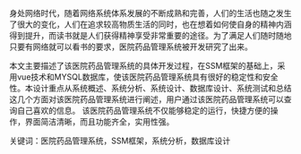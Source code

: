 身处网络时代，随着网络系统体系发展的不断成熟和完善，人们的生活也随之发生了很大的变化，人们在追求较高物质生活的同时，也在想着如何使自身的精神内涵得到提升，而读书就是人们获得精神享受非常重要的途径。为了满足人们随时随地只要有网络就可以看书的要求，医院药品管理系统被开发研究了出来。

本文主要描述了该医院药品管理系统的具体开发过程，在SSM框架的基础上，采用vue技术和MYSQL数据库，使该医院药品管理系统具有很好的稳定性和安全性。本设计重点从系统概述、系统分析、系统设计、数据库设计、系统测试和总结这几个方面对该医院药品管理系统进行阐述，用户通过该医院药品管理系统可以查询自己喜欢的信息。
该医院药品管理系统不仅能够稳定的运行，快捷方便的操作，界面简洁清晰，而且功能齐全，实用性强。

关键词：医院药品管理系统，SSM框架，系统分析，数据库设计
